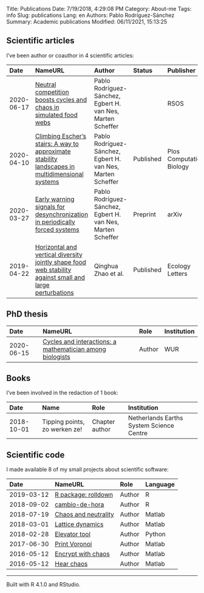 Title: Publications
Date: 7/19/2018, 4:29:08 PM
Category: About-me
Tags: info
Slug: publications
Lang: en
Authors: Pablo Rodríguez-Sánchez
Summary: Academic publications
Modified: 06/11/2021, 15:13:25

Scientific articles
-------------------

I’ve been author or coauthor in 4 scientific articles:

<table>
<thead>
<tr class="header">
<th style="text-align: left;">Date</th>
<th style="text-align: left;">NameURL</th>
<th style="text-align: left;">Author</th>
<th style="text-align: left;">Status</th>
<th style="text-align: left;">Publisher</th>
</tr>
</thead>
<tbody>
<tr class="odd">
<td style="text-align: left;">2020-06-17</td>
<td style="text-align: left;"><a href="https://royalsocietypublishing.org/doi/10.1098/rsos.191532">Neutral competition boosts cycles and chaos in simulated food webs</a></td>
<td style="text-align: left;">Pablo Rodríguez-Sánchez, Egbert H. van Nes, Marten Scheffer</td>
<td style="text-align: left;"></td>
<td style="text-align: left;">RSOS</td>
</tr>
<tr class="even">
<td style="text-align: left;">2020-04-10</td>
<td style="text-align: left;"><a href="https://journals.plos.org/ploscompbiol/article?id=10.1371/journal.pcbi.1007788">Climbing Escher’s stairs: A way to approximate stability landscapes in multidimensional systems</a></td>
<td style="text-align: left;">Pablo Rodríguez-Sánchez, Egbert H. van Nes, Marten Scheffer</td>
<td style="text-align: left;">Published</td>
<td style="text-align: left;">Plos Computational Biology</td>
</tr>
<tr class="odd">
<td style="text-align: left;">2020-03-27</td>
<td style="text-align: left;"><a href="https://arxiv.org/abs/2003.11595">Early warning signals for desynchronization in periodically forced systems</a></td>
<td style="text-align: left;">Pablo Rodríguez-Sánchez, Egbert H. van Nes, Marten Scheffer</td>
<td style="text-align: left;">Preprint</td>
<td style="text-align: left;">arXiv</td>
</tr>
<tr class="even">
<td style="text-align: left;">2019-04-22</td>
<td style="text-align: left;"><a href="https://onlinelibrary.wiley.com/doi/abs/10.1111/ele.13282">Horizontal and vertical diversity jointly shape food web stability against small and large perturbations</a></td>
<td style="text-align: left;">Qinghua Zhao et al.</td>
<td style="text-align: left;">Published</td>
<td style="text-align: left;">Ecology Letters</td>
</tr>
</tbody>
</table>

PhD thesis
----------

<table>
<thead>
<tr class="header">
<th style="text-align: left;">Date</th>
<th style="text-align: left;">NameURL</th>
<th style="text-align: left;">Role</th>
<th style="text-align: left;">Institution</th>
</tr>
</thead>
<tbody>
<tr class="odd">
<td style="text-align: left;">2020-06-15</td>
<td style="text-align: left;"><a href="https://doi.org/10.18174/520571">Cycles and interactions: a mathematician among biologists</a></td>
<td style="text-align: left;">Author</td>
<td style="text-align: left;">WUR</td>
</tr>
</tbody>
</table>

Books
-----

I’ve been involved in the redaction of 1 book:

<table>
<thead>
<tr class="header">
<th style="text-align: left;">Date</th>
<th style="text-align: left;">Name</th>
<th style="text-align: left;">Role</th>
<th style="text-align: left;">Institution</th>
</tr>
</thead>
<tbody>
<tr class="odd">
<td style="text-align: left;">2018-10-01</td>
<td style="text-align: left;">Tipping points, zo werken ze!</td>
<td style="text-align: left;">Chapter author</td>
<td style="text-align: left;">Netherlands Earths System Science Centre</td>
</tr>
</tbody>
</table>

Scientific code
---------------

I made available 8 of my small projects about scientific software:

<table>
<thead>
<tr class="header">
<th style="text-align: left;">Date</th>
<th style="text-align: left;">NameURL</th>
<th style="text-align: left;">Role</th>
<th style="text-align: left;">Language</th>
</tr>
</thead>
<tbody>
<tr class="odd">
<td style="text-align: left;">2019-03-12</td>
<td style="text-align: left;"><a href="https://zenodo.org/record/2591551#.XIkGgChKg2w">R package: rolldown</a></td>
<td style="text-align: left;">Author</td>
<td style="text-align: left;">R</td>
</tr>
<tr class="even">
<td style="text-align: left;">2018-09-02</td>
<td style="text-align: left;"><a href="https://pabrod.shinyapps.io/cambio-de-hora/">cambio-de-hora</a></td>
<td style="text-align: left;">Author</td>
<td style="text-align: left;">R</td>
</tr>
<tr class="odd">
<td style="text-align: left;">2018-07-19</td>
<td style="text-align: left;"><a href="https://zenodo.org/record/1319590#.W1X0r9IzY2w">Chaos and neutrality</a></td>
<td style="text-align: left;">Author</td>
<td style="text-align: left;">Matlab</td>
</tr>
<tr class="even">
<td style="text-align: left;">2018-03-01</td>
<td style="text-align: left;"><a href="https://github.com/PabRod/Lattice-Dynamics">Lattice dynamics</a></td>
<td style="text-align: left;">Author</td>
<td style="text-align: left;">Matlab</td>
</tr>
<tr class="odd">
<td style="text-align: left;">2018-02-28</td>
<td style="text-align: left;"><a href="https://github.com/PabRod/elevator-tool">Elevator tool</a></td>
<td style="text-align: left;">Author</td>
<td style="text-align: left;">Python</td>
</tr>
<tr class="even">
<td style="text-align: left;">2017-06-30</td>
<td style="text-align: left;"><a href="https://github.com/PabRod/PrintVoronoi">Print Voronoi</a></td>
<td style="text-align: left;">Author</td>
<td style="text-align: left;">Matlab</td>
</tr>
<tr class="odd">
<td style="text-align: left;">2016-05-12</td>
<td style="text-align: left;"><a href="https://gist.github.com/PabRod/bf6349734c3702cf99bf416872f5a537">Encrypt with chaos</a></td>
<td style="text-align: left;">Author</td>
<td style="text-align: left;">Matlab</td>
</tr>
<tr class="even">
<td style="text-align: left;">2016-05-12</td>
<td style="text-align: left;"><a href="https://gist.github.com/PabRod/bf111dbf14ad0f1419deaa29fcf08ebd">Hear chaos</a></td>
<td style="text-align: left;">Author</td>
<td style="text-align: left;">Matlab</td>
</tr>
</tbody>
</table>

------------------------------------------------------------------------

Built with R 4.1.0 and RStudio.
